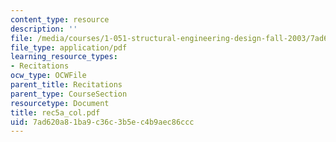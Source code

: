 ```yaml
---
content_type: resource
description: ''
file: /media/courses/1-051-structural-engineering-design-fall-2003/7ad620a81ba9c36c3b5ec4b9aec86ccc_rec5a_col.pdf
file_type: application/pdf
learning_resource_types:
- Recitations
ocw_type: OCWFile
parent_title: Recitations
parent_type: CourseSection
resourcetype: Document
title: rec5a_col.pdf
uid: 7ad620a8-1ba9-c36c-3b5e-c4b9aec86ccc
---
```

